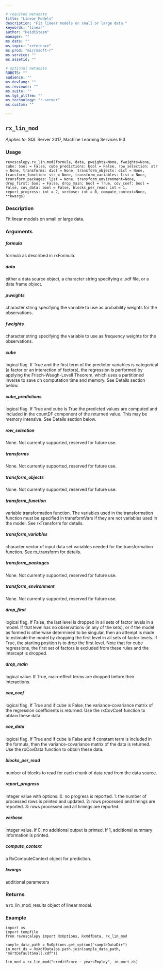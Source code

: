 ```yaml
--- 
 
# required metadata 
title: "Linear Models" 
description: "Fit linear models on small or large data." 
keywords: "linear" 
author: "HeidiSteen" 
manager: "" 
ms.date: "" 
ms.topic: "reference" 
ms.prod: "microsoft-r" 
ms.service: "" 
ms.assetid: "" 
 
# optional metadata 
ROBOTS: "" 
audience: "" 
ms.devlang: "" 
ms.reviewer: "" 
ms.suite: "" 
ms.tgt_pltfrm: "" 
ms.technology: "r-server" 
ms.custom: "" 
 
---
```


## ``rx_lin_mod``


*Applies to:* SQL Server 2017, Machine Learning Services 9.3


### Usage



```
revoscalepy.rx_lin_mod(formula, data, pweights=None, fweights=None, cube: bool = False, cube_predictions: bool = False, row_selection: str = None, transforms: dict = None, transform_objects: dict = None, transform_function: str = None, transform_variables: list = None, transform_packages: list = None, transform_environment=None, drop_first: bool = False, drop_main: bool = True, cov_coef: bool = False, cov_data: bool = False, blocks_per_read: int = 1, report_progress: int = 2, verbose: int = 0, compute_context=None, **kwargs)
```




### Description

Fit linear models on small or large data.


### Arguments


##### formula

formula as described in rxFormula.


##### data

either a data source object, a character string specifying a
.xdf file, or a data frame object.


##### pweights

character string specifying the variable to use as probability
weights for the observations.


##### fweights

character string specifying the variable to use as frequency
weights for the observations.


##### cube

logical flag. If True and the first term of the predictor variables
is categorical (a factor or an interaction of factors), the regression is
performed by applying the Frisch-Waugh-Lovell Theorem, which uses a partitioned
inverse to save on computation time and memory. See Details section below.


##### cube_predictions

logical flag. If True and cube is True the predicted
values are computed and included in the countDF component of the returned
value. This may be memory intensive. See Details section below.


##### row_selection

None. Not currently supported, reserved for future use.


##### transforms

None. Not currently supported, reserved for future use.


##### transform_objects

None. Not currently supported, reserved for future use.


##### transform_function

variable transformation function. The variables used
in the transformation function must be specified in transformVars if they
are not variables used in the model. See rxTransform for details.


##### transform_variables

character vector of input data set variables needed
for the transformation function. See rx_transform for details.


##### transform_packages

None. Not currently supported, reserved for future use.


##### transform_environment

None. Not currently supported, reserved for future use.


##### drop_first

logical flag. If False, the last level is dropped in all sets
of factor levels in a model. If that level has no observations (in any of the
sets), or if the model as formed is otherwise determined to be singular, then
an attempt is made to estimate the model by dropping the first level in all sets
of factor levels. If True, the starting position is to drop the first level. Note
that for cube regressions, the first set of factors is excluded from these rules
and the intercept is dropped.


##### drop_main

logical value. If True, main-effect terms are dropped before their
interactions.


##### cov_coef

logical flag. If True and if cube is False, the variance-covariance
matrix of the regression coefficients is returned. Use the rxCovCoef function to
obtain these data.


##### cov_data

logical flag. If True and if cube is False and if constant term is
included in the formula, then the variance-covariance matrix of the data is
returned. Use the rxCovData function to obtain these data.


##### blocks_per_read

number of blocks to read for each chunk of data read from
the data source.


##### report_progress

integer value with options:
0: no progress is reported.
1: the number of processed rows is printed and updated.
2: rows processed and timings are reported.
3: rows processed and all timings are reported.


##### verbose

integer value. If 0, no additional output is printed. If 1,
additional summary information is printed.


##### compute_context

a RxComputeContext object for prediction.


##### kwargs

additional parameters


### Returns

a rx_lin_mod_results object of linear model.


### Example



```
import os
import tempfile
from revoscalepy import RxOptions, RxXdfData, rx_lin_mod

sample_data_path = RxOptions.get_option("sampleDataDir")
in_mort_ds = RxXdfData(os.path.join(sample_data_path, "mortDefaultSmall.xdf"))

lin_mod = rx_lin_mod("creditScore ~ yearsEmploy", in_mort_ds)
```

